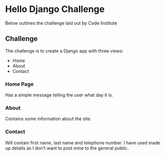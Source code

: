 # Hello Django Challenge

Below outlines the challenge laid out by Code Institute

## Challenge

The challenge is to create a Django app with three views:

- Home
- About
- Contact

### Home Page

Has a simple message telling the user what day it is.

### About

Contains some information about the site.

### Contact

Will contain first name, last name and telephone number. I have used made up details as I don't want to post mine to the general public.
